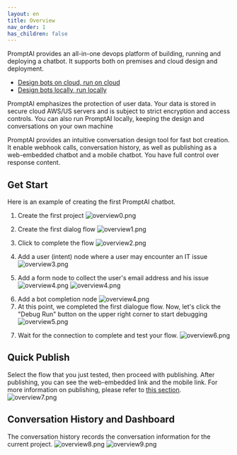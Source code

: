 ```yaml
---
layout: en
title: Overview
nav_order: 1
has_children: false
---
```

PromptAI provides an all-in-one devops platform of building, running and deploying a chatbot.  It supports both on premises and cloud design and deployment.

* [Design bots on cloud, run on cloud](https://www.promptai.us/en/pricing/on-cloud/)
* [Design bots locally, run locally](https://www.promptai.us/en/pricing/premises/)

PromptAI emphasizes the protection of user data. Your data is stored in secure cloud AWS/US servers and is subject to strict encryption and access controls. You can also run PromptAI locally, keeping the design and conversations on your own machine 

<!-- PromptAI提供专业的对话机器人设计体验，旨在简化构建过程，使其简单高效。我们提供直观的流图设计工具，让您轻松创建对话机器人。PromptAI包含丰富的预制功能，包括文档、网页链接、文件转换成对话内容等。我们支持简单的问答交互，简单信息的收集，以及复杂多信息的收集。您可以控制丰富的富文本回复内容，并支持Webhook调用、对话历史记录、以及发布为Web内嵌对话机器人和移动端对话机器人。此外，我们还提供预制变量设置，以帮助您快速高效地设计和部署您的对话机器人。 -->

PromptAI provides an intuitive conversation design tool for fast bot creation. It enable webhook calls, conversation history, as well as publishing as a web-embedded chatbot and a mobile chatbot. You have full control over response content.
<!-- ## 快速开始  -->
## Get Start
<!-- 以下是在云版本中创建第一个对话机器人的例子。（更多例子在[这里](/docs/examples/)可以查看） -->
Here is an example of creating the first PromptAI chatbot. 
<!-- Here is an example of creating the first chatbot in the cloud version. (Local version examples or more examples can be found [here](/docs/example/)) -->

<!-- 1. 创建第一个项目 -->
1. Create the first project
![overview0.png](/assets/images/overview/get-start-01.png)
<!-- 2. 点击完善第一个Bot节点 -->
2. Create the first dialog flow
![overview1.png](/assets/images/overview/get-start-02.png)
<!-- 3. 点击完善第一个Bot节点  -->
3. Click to complete the flow
![overview2.png](/assets/images/overview/get-start-03.png)
<!-- 4. 创建一个User节点。 -->
4. Add a user (intent) node where a user may encounter an IT issue
![overview3.png](/assets/images/overview/get-start-04.png)
<!-- 5. 创建一个Bot节点。 -->
5. Add a form node to collect the user's email address and his issue
![overview4.png](/assets/images/overview/get-start-05.png)
![overview4.png](/assets/images/overview/get-start-06.png)
<!-- 6. 至此，我们完成了第一个简单的对话流图，现在我们点击右上角“Debug Run”开始调试运行。 -->
6. Add a bot completion node
![overview4.png](/assets/images/overview/get-start-07.png)
7. At this point, we completed the first dialogue flow. Now, let's click the "Debug Run" button on the upper right corner to start debugging
![overview5.png](/assets/images/overview/get-start-08.png)
<!-- 7. 等待链接完成，测试我们的流图。 // TODO 这不能正常对话，稍后更新 -->
7. Wait for the connection to complete and test your flow.
![overview6.png](/assets/images/overview/get-start-09.png)

<!-- ## 快速发布 -->
## Quick Publish
<!-- 选择我们刚刚测试运行好的流图，进行发布。发布之后，我们可以看见web内嵌链接，和移动端链接。更多发布相关内容请看这里。 -->
Select the flow that you just tested, then proceed with publishing. After publishing, you can see the web-embedded link and the mobile link. For more information on publishing, please refer to [this section](/docs/tutorial/release/release_project).
![overview7.png](/assets/images/overview/get-start-10.png)

<!-- ## 对话历史和Dashboard -->
## Conversation History and Dashboard
<!-- 对话历史纪录了，当前项目的所有对话信息。 -->
The conversation history records the conversation information for the current project.
![overview8.png](/assets/images/overview/get-start-11.png)
![overview9.png](/assets/images/overview/get-start-12.png)
